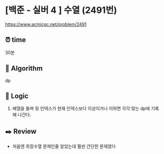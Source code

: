 # [백준 - 실버 4 ] 수열 (2491번)

https://www.acmicpc.net/problem/2491

## ⏰ **time**

30분

## :pushpin: **Algorithm**

dp

## :round_pushpin: **Logic**

1. 배열을 돌며 뒷 인덱스가 현재 인덱스보다 이상이거나 이하면 각각 맞는 dp에 기록해 나간다.

## :black_nib: **Review**

- 처음엔 최장수열 문제인줄 알았는데 훨씬 간단한 문제였다
